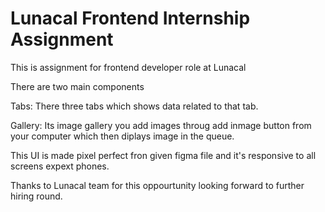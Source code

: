 <h1>Lunacal Frontend Internship Assignment</h1>

<p>This is assignment for frontend developer role at Lunacal</p>

<p>There are two main components</p>

<p>Tabs: There three tabs which shows data related to that tab.</p>

<p>Gallery: Its image gallery you add images throug add inmage button from your computer which then diplays image in the queue.</p>

<p>This UI is made pixel perfect fron given figma file and it's responsive to all screens expext phones.</p>

<p>Thanks to Lunacal team for this oppourtunity looking forward to further hiring round.</p>